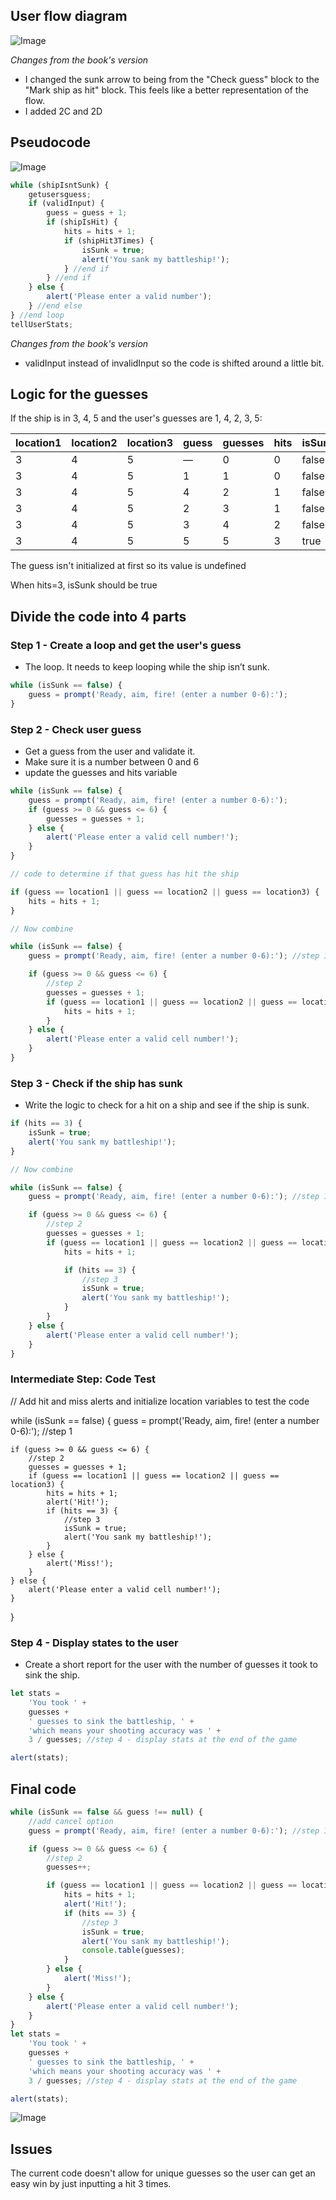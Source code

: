 ## User flow diagram

![Image](battleship-game-user-flow.png 'icon')

_Changes from the book's version_

- I changed the sunk arrow to being from the "Check guess" block to the "Mark ship as hit" block. This feels like a better representation of the flow.
- I added 2C and 2D

## Pseudocode

![Image](battleship-game-user-flow-pseudocode.png 'icon')

```js
while (shipIsntSunk) {
	getusersguess;
	if (validInput) {
		guess = guess + 1;
		if (shipIsHit) {
			hits = hits + 1;
			if (shipHit3Times) {
				isSunk = true;
				alert('You sank my battleship!');
			} //end if
		} //end if
	} else {
		alert('Please enter a valid number');
	} //end else
} //end loop
tellUserStats;
```

_Changes from the book's version_

- validInput instead of invalidInput so the code is shifted around a little bit.

## Logic for the guesses

If the ship is in 3, 4, 5 and the user's guesses are 1, 4, 2, 3, 5:

| location1 | location2 | location3 | guess | guesses | hits | isSunk |
| --------- | --------- | --------- | ----- | ------- | ---- | ------ |
| 3         | 4         | 5         | —     | 0       | 0    | false  |
| 3         | 4         | 5         | 1     | 1       | 0    | false  |
| 3         | 4         | 5         | 4     | 2       | 1    | false  |
| 3         | 4         | 5         | 2     | 3       | 1    | false  |
| 3         | 4         | 5         | 3     | 4       | 2    | false  |
| 3         | 4         | 5         | 5     | 5       | 3    | true   |

The guess isn't initialized at first so its value is undefined

When hits=3, isSunk should be true

## Divide the code into 4 parts

### Step 1 - Create a loop and get the user's guess

- The loop. It needs to keep looping while the ship isn’t sunk.

```js
while (isSunk == false) {
	guess = prompt('Ready, aim, fire! (enter a number 0-6):');
}
```

### Step 2 - Check user guess

- Get a guess from the user and validate it.
- Make sure it is a number between 0 and 6
- update the guesses and hits variable

```js
while (isSunk == false) {
	guess = prompt('Ready, aim, fire! (enter a number 0-6):');
	if (guess >= 0 && guess <= 6) {
		guesses = guesses + 1;
	} else {
		alert('Please enter a valid cell number!');
	}
}

// code to determine if that guess has hit the ship

if (guess == location1 || guess == location2 || guess == location3) {
	hits = hits + 1;
}

// Now combine

while (isSunk == false) {
	guess = prompt('Ready, aim, fire! (enter a number 0-6):'); //step 1

	if (guess >= 0 && guess <= 6) {
		//step 2
		guesses = guesses + 1;
		if (guess == location1 || guess == location2 || guess == location3) {
			hits = hits + 1;
		}
	} else {
		alert('Please enter a valid cell number!');
	}
}
```

### Step 3 - Check if the ship has sunk

- Write the logic to check for a hit on a ship and see if the ship is sunk.

```js
if (hits == 3) {
	isSunk = true;
	alert('You sank my battleship!');
}

// Now combine

while (isSunk == false) {
	guess = prompt('Ready, aim, fire! (enter a number 0-6):'); //step 1

	if (guess >= 0 && guess <= 6) {
		//step 2
		guesses = guesses + 1;
		if (guess == location1 || guess == location2 || guess == location3) {
			hits = hits + 1;

			if (hits == 3) {
				//step 3
				isSunk = true;
				alert('You sank my battleship!');
			}
		}
	} else {
		alert('Please enter a valid cell number!');
	}
}
```

### Intermediate Step: Code Test

// Add hit and miss alerts and initialize location variables to test the code

while (isSunk == false) {
guess = prompt('Ready, aim, fire! (enter a number 0-6):'); //step 1

    if (guess >= 0 && guess <= 6) {
        //step 2
        guesses = guesses + 1;
        if (guess == location1 || guess == location2 || guess == location3) {
            hits = hits + 1;
            alert('Hit!');
            if (hits == 3) {
                //step 3
                isSunk = true;
                alert('You sank my battleship!');
            }
        } else {
            alert('Miss!');
        }
    } else {
        alert('Please enter a valid cell number!');
    }

}

### Step 4 - Display states to the user

- Create a short report for the user with the number of guesses it took to sink the ship.

```js
let stats =
	'You took ' +
	guesses +
	' guesses to sink the battleship, ' +
	'which means your shooting accuracy was ' +
	3 / guesses; //step 4 - display stats at the end of the game

alert(stats);
```

## Final code

```js
while (isSunk == false && guess !== null) {
	//add cancel option
	guess = prompt('Ready, aim, fire! (enter a number 0-6):'); //step 1

	if (guess >= 0 && guess <= 6) {
		//step 2
		guesses++;

		if (guess == location1 || guess == location2 || guess == location3) {
			hits = hits + 1;
			alert('Hit!');
			if (hits == 3) {
				//step 3
				isSunk = true;
				alert('You sank my battleship!');
				console.table(guesses);
			}
		} else {
			alert('Miss!');
		}
	} else {
		alert('Please enter a valid cell number!');
	}
}
let stats =
	'You took ' +
	guesses +
	' guesses to sink the battleship, ' +
	'which means your shooting accuracy was ' +
	3 / guesses; //step 4 - display stats at the end of the game

alert(stats);
```

![Image](battleship-game-final-flow.png 'icon')

## Issues

The current code doesn't allow for unique guesses so the user can get an easy win by just inputting a hit 3 times.
